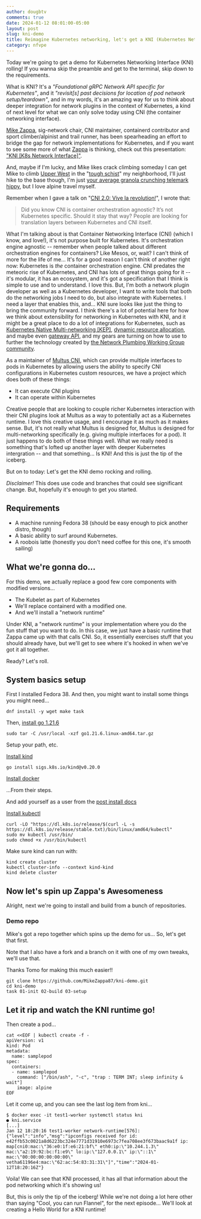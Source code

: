 ```yaml
---
author: dougbtv
comments: true
date: 2024-01-12 08:01:00-05:00
layout: post
slug: kni-demo
title: Reimagine Kubernetes networking, let's get a KNI (Kubernetes Networking Interface/reImagined) demo going!
category: nfvpe
---
```


Today we're going to get a demo for Kubernetes Networking Interface (KNI) rolling! If you wanna skip the preamble and get to the terminal, skip down to the requirements.

What is KNI? It's a *"Foundational gRPC Network API specific for Kubernetes"*, and it *"revisit[s] past decisions for location of pod network setup/teardown"*, and in my words, it's an amazing way for us to think about deeper integration for network plugins in the context of Kubernetes, a kind of next level for what we can only solve today using CNI (the container networking interface).

[Mike Zappa](https://github.com/MikeZappa87), sig-network chair, CNI maintainer, containerd contributor and sport climber/alpinist and trail runner, has been spearheading an effort to bridge the gap for network implementations for Kubernetes, and if you want to see some more of what [Zappa](https://github.com/MikeZappa87) is thinking, check out this presentation: ["KNI [K8s Network Interface]"](https://docs.google.com/presentation/d/1n-JrQ07gXPrF37jawDunqZlLJFziCZse-aVzFYPLYTQ/edit#slide=id.p). 

And, maybe if I'm lucky, and Mike likes crack climbing someday I can get Mike to climb [Upper West](https://cragvt.org/upper-west/) in the "[tough schist](https://www.vermontrock.com/)" my neighborhood, I'll just hike to the base though, I'm just [your average granola crunching telemark hippy](https://www.reddit.com/r/skiing/comments/f4rul2/trying_to_catch_this_asshole_who_stole_my_granola/), but I love alpine travel myself.

Remember when I gave a talk on "[CNI 2.0: Vive la revolution!](https://archive.fosdem.org/2023/schedule/event/cni_2_0/)", I wrote that:

> Did you know CNI is container orchestration agnostic? It’s not Kubernetes specific. Should it stay that way? People are looking for translation layers between Kubernetes and CNI itself.

What I'm talking about is that Container Networking Interface (CNI) (which I know, and love!), it's not purpose built for Kubernetes. It's orchestration engine agnostic -- remember when people talked about different orchestration engines for containers? Like Mesos, or, wait? I can't think of more for the life of me... It's for a good reason I can't think of another right now: Kubernetes is *the* container orchestration engine. CNI predates the meteoric rise of Kubernetes, and CNI has lots of great things going for it -- it's modular, it has an ecosystem, and it's got a specification that I think is simple to use and to understand. I love this. But, I'm both a network plugin developer as well as a Kubernetes developer, I want to write tools that both do the networking jobs I need to do, but also integrate with Kubernetes. I need a layer that enables this, and... KNI sure looks like just the thing to bring the community forward. I think there's a lot of potential here for how we think about extensibility for networking in Kubernetes with KNI, and it might be a great place to do a lot of integrations for Kubernetes, such as [Kubernetes Native Multi-networking [KEP]](https://github.com/kubernetes/enhancements/pull/3700), [dynamic resource allocation](https://kubernetes.io/docs/concepts/scheduling-eviction/dynamic-resource-allocation/), and maybe even [gateway API](https://gateway-api.sigs.k8s.io/), and my gears are turning on how to use to further the technology created by [the Network Plumbing Working Group community](https://github.com/k8snetworkplumbingwg/community).

As a maintainer of [Multus CNI](https://github.com/k8snetworkplumbingwg/multus-cni), which can provide multiple interfaces to pods in Kubernetes by allowing users the ability to specify CNI configurations in Kubernetes custom resources, we have a project which does both of these things:

* It can execute CNI plugins
* It can operate within Kubernetes

Creative people that are looking to couple richer Kubernetes interaction with their CNI plugins look at Multus as a way to potentially act as a Kubernetes runtime. I love this creative usage, and I encourage it as much as it makes sense. But, it's not really what Multus is designed for, Multus is designed for multi-networking specifically (e.g. giving multiple interfaces for a pod). It just happens to do both of these things well. What we really need is something that's lofted up another layer with deeper Kubernetes intergration -- and that something... Is KNI! And this is just the tip of the iceberg.

But on to today: Let's get the KNI demo rocking and rolling.

*Disclaimer!* This does use code and branches that could see significant change. But, hopefully it's enough to get you started.

## Requirements

* A machine running Fedora 38 (should be easy enough to pick another distro, though)
* A basic ability to surf around Kubernetes.
* A roobois latte (honestly you don't need coffee for this one, it's smooth sailing)

## What we're gonna do...

For this demo, we actually replace a good few core components with modified versions...

* The Kubelet as part of Kubernetes
* We'll replace containerd with a modified one.
* And we'll install a "network runtime"

Under KNI, a "network runtime" is your implementation where you do the fun stuff that you want to do. In this case, we just have a basic runtime that Zappa came up with that calls CNI. So, it essentially exercises stuff that you should already have, but we'll get to see where it's hooked in when we've got it all together.

Ready? Let's roll.

## System basics setup

First I installed Fedora 38. And then, you might want to install some things you might need...

```
dnf install -y wget make task
```

Then, [install go 1.21.6](https://go.dev/doc/install)

```
sudo tar -C /usr/local -xzf go1.21.6.linux-amd64.tar.gz
```

Setup your path, etc.

[Install kind](https://kind.sigs.k8s.io/)

```
go install sigs.k8s.io/kind@v0.20.0
```

[Install docker](https://docs.docker.com/engine/install/fedora/)

...From their steps.

And add yourself as a user from the [post install docs](https://docs.docker.com/engine/install/linux-postinstall/)

[Install kubectl](https://kubernetes.io/docs/tasks/tools/install-kubectl-linux/)

```
curl -LO "https://dl.k8s.io/release/$(curl -L -s https://dl.k8s.io/release/stable.txt)/bin/linux/amd64/kubectl"
sudo mv kubectl /usr/bin/
sudo chmod +x /usr/bin/kubectl
```

Make sure kind can run with:

```
kind create cluster
kubectl cluster-info --context kind-kind
kind delete cluster
```

## Now let's spin up Zappa's Awesomeness

Alright, next we're going to install and build from a bunch of repositories.

### Demo repo

Mike's got a repo together which spins up the demo for us... So, let's get that first.

Note that I also have a fork and a branch on it with one of my own tweaks, we'll use that.

Thanks Tomo for making this much easier!!

```
git clone https://github.com/MikeZappa87/kni-demo.git
cd kni-demo
task 01-init 02-build 03-setup
```

## Let it rip and watch the KNI runtime go!

Then create a pod...

```
cat <<EOF | kubectl create -f -
apiVersion: v1
kind: Pod
metadata:
  name: samplepod
spec:
  containers:
  - name: samplepod
    command: ["/bin/ash", "-c", "trap : TERM INT; sleep infinity & wait"]
    image: alpine
EOF
```

Let it come up, and you can see the last log item from kni...

```
$ docker exec -it test1-worker systemctl status kni
● kni.service
[...]
Jan 12 18:20:16 test1-worker network-runtime[576]: {"level":"info","msg":"ipconfigs received for id: e42ffb53c0021a8d6223bc324e7771d31910e6973c7fea708ee3f673baac9a1f ip: map[cni0:mac:\"36:e0:1f:e6:21:bf\" eth0:ip:\"10.244.1.3\" mac:\"a2:19:92:bc:f1:e9\" lo:ip:\"127.0.0.1\" ip:\"::1\" mac:\"00:00:00:00:00:00\" vetha61196e4:mac:\"62:ac:54:83:31:31\"]","time":"2024-01-12T18:20:16Z"}
```

Voila! We can see that KNI processed, it has all that information about the pod networking which it's showing us!

But, this is only the tip of the iceberg! While we're not doing a lot here other than saying "Cool, you can run Flannel", for the next episode... We'll look at creating a Hello World for a KNI runtime!
